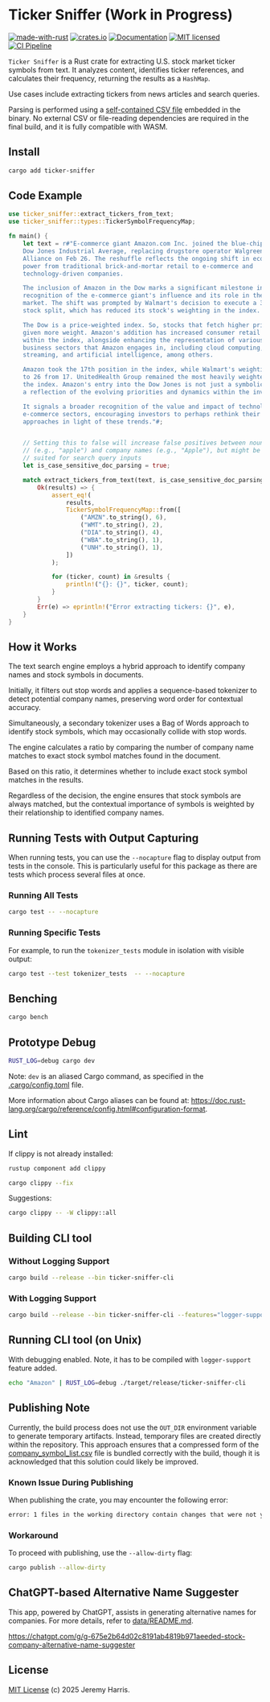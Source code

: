 # Ticker Sniffer (Work in Progress)

[![made-with-rust][rust-logo]][rust-src-page]
[![crates.io][crates-badge]][crates-page]
[![Documentation][docs-badge]][docs-page]
[![MIT licensed][license-badge]][license-page]
[![CI Pipeline][ci-badge]][ci-page]

`Ticker Sniffer` is a Rust crate for extracting U.S. stock market ticker symbols from text. It analyzes content, identifies ticker references, and calculates their frequency, returning the results as a `HashMap`.

Use cases include extracting tickers from news articles and search queries.

Parsing is performed using a [self-contained CSV file](data) embedded in the binary. No external CSV or file-reading dependencies are required in the final build, and it is fully compatible with WASM.

## Install

```bash
cargo add ticker-sniffer
```

## Code Example

```rust
use ticker_sniffer::extract_tickers_from_text;
use ticker_sniffer::types::TickerSymbolFrequencyMap;

fn main() {
    let text = r#"E-commerce giant Amazon.com Inc. joined the blue-chip index, 
    Dow Jones Industrial Average, replacing drugstore operator Walgreens Boots 
    Alliance on Feb 26. The reshuffle reflects the ongoing shift in economic 
    power from traditional brick-and-mortar retail to e-commerce and 
    technology-driven companies.

    The inclusion of Amazon in the Dow marks a significant milestone in the 
    recognition of the e-commerce giant's influence and its role in the broader 
    market. The shift was prompted by Walmart's decision to execute a 3-to-1 
    stock split, which has reduced its stock's weighting in the index.

    The Dow is a price-weighted index. So, stocks that fetch higher prices are 
    given more weight. Amazon's addition has increased consumer retail exposure 
    within the index, alongside enhancing the representation of various other 
    business sectors that Amazon engages in, including cloud computing, digital 
    streaming, and artificial intelligence, among others.

    Amazon took the 17th position in the index, while Walmart's weighting dropped 
    to 26 from 17. UnitedHealth Group remained the most heavily weighted stock in 
    the index. Amazon's entry into the Dow Jones is not just a symbolic change but 
    a reflection of the evolving priorities and dynamics within the investment world.

    It signals a broader recognition of the value and impact of technology and 
    e-commerce sectors, encouraging investors to perhaps rethink their investment 
    approaches in light of these trends."#;


    // Setting this to false will increase false positives between nouns 
    // (e.g., "apple") and company names (e.g., "Apple"), but might be better 
    // suited for search query inputs
    let is_case_sensitive_doc_parsing = true;

    match extract_tickers_from_text(text, is_case_sensitive_doc_parsing) {
        Ok(results) => {
            assert_eq!(
                results,
                TickerSymbolFrequencyMap::from([
                    ("AMZN".to_string(), 6),
                    ("WMT".to_string(), 2),
                    ("DIA".to_string(), 4),
                    ("WBA".to_string(), 1),
                    ("UNH".to_string(), 1),
                ])
            );

            for (ticker, count) in &results {
                println!("{}: {}", ticker, count);
            }
        }
        Err(e) => eprintln!("Error extracting tickers: {}", e),
    }
}
```

## How it Works

The text search engine employs a hybrid approach to identify company names and stock symbols in documents.

Initially, it filters out stop words and applies a sequence-based tokenizer to detect potential company names, preserving word order for contextual accuracy.

Simultaneously, a secondary tokenizer uses a Bag of Words approach to identify stock symbols, which may occasionally collide with stop words.

The engine calculates a ratio by comparing the number of company name matches to exact stock symbol matches found in the document.

Based on this ratio, it determines whether to include exact stock symbol matches in the results.

Regardless of the decision, the engine ensures that stock symbols are always matched, but the contextual importance of symbols is weighted by their relationship to identified company names.



## Running Tests with Output Capturing

When running tests, you can use the `--nocapture` flag to display output from tests in the console. This is particularly useful for this package as there are tests which process several files at once.

### Running All Tests

```bash
cargo test -- --nocapture
```

### Running Specific Tests

For example, to run the `tokenizer_tests` module in isolation with visible output:

```bash
cargo test --test tokenizer_tests  -- --nocapture
```

## Benching

```bash
cargo bench
```


## Prototype Debug

```bash
RUST_LOG=debug cargo dev
```

Note: `dev` is an aliased Cargo command, as specified in the [.cargo/config.toml](.cargo/config.toml) file.

More information about Cargo aliases can be found at: https://doc.rust-lang.org/cargo/reference/config.html#configuration-format.

## Lint

If clippy is not already installed:

```bash
rustup component add clippy
```

```bash
cargo clippy --fix
```

Suggestions:

```bash
cargo clippy -- -W clippy::all
```

## Building CLI tool

### Without Logging Support

```bash
cargo build --release --bin ticker-sniffer-cli
```

### With Logging Support

```bash
cargo build --release --bin ticker-sniffer-cli --features="logger-support"
```

## Running CLI tool (on Unix)

With debugging enabled. Note, it has to be compiled with `logger-support` feature added.

```bash
echo "Amazon" | RUST_LOG=debug ./target/release/ticker-sniffer-cli
```

## Publishing Note

Currently, the build process does not use the `OUT_DIR` environment variable to generate temporary artifacts. Instead, temporary files are created directly within the repository. This approach ensures that a compressed form of the [company_symbol_list.csv](data/company_symbol_list.csv) file is bundled correctly with the build, though it is acknowledged that this solution could likely be improved.

### Known Issue During Publishing

When publishing the crate, you may encounter the following error:

```bash
error: 1 files in the working directory contain changes that were not yet committed into git:
```

### Workaround

To proceed with publishing, use the `--allow-dirty` flag:

```bash
cargo publish --allow-dirty
```

## ChatGPT-based Alternative Name Suggester

This app, powered by ChatGPT, assists in generating alternative names for companies. For more details, refer to [data/README.md](data/README.md).

https://chatgpt.com/g/g-675e2b64d02c8191ab4819b971aeeded-stock-company-alternative-name-suggester

## License

[MIT License](LICENSE) (c) 2025 Jeremy Harris.

[rust-src-page]: https://www.rust-lang.org/
[rust-logo]: https://img.shields.io/badge/Made%20with-Rust-black?&logo=Rust

[crates-page]: https://crates.io/crates/ticker-sniffer
[crates-badge]: https://img.shields.io/crates/v/ticker-sniffer.svg

[docs-page]: https://docs.rs/ticker-sniffer
[docs-badge]: https://docs.rs/ticker-sniffer/badge.svg

[license-page]: ./LICENSE
[license-badge]: https://img.shields.io/badge/license-MIT-blue.svg

[ci-page]: https://github.com/jzombie/rust-ticker-sniffer/actions/workflows/ci.yml
[ci-badge]: https://github.com/jzombie/rust-ticker-sniffer/actions/workflows/ci.yml/badge.svg

